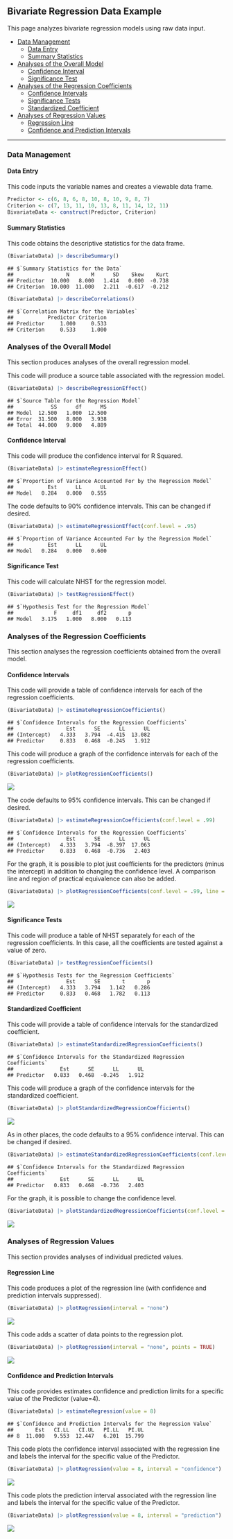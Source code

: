 
## Bivariate Regression Data Example

This page analyzes bivariate regression models using raw data input.

- [Data Management](#data-management)
  - [Data Entry](#data-entry)
  - [Summary Statistics](#summary-statistics)
- [Analyses of the Overall Model](#analyses-of-the-overall-model)
  - [Confidence Interval](#confidence-interval)
  - [Significance Test](#significance-test)
- [Analyses of the Regression
  Coefficients](#analyses-of-the-regression-coefficients)
  - [Confidence Intervals](#confidence-intervals)
  - [Significance Tests](#significance-tests)
  - [Standardized Coefficient](#standardized-coefficient)
- [Analyses of Regression Values](#analyses-of-regression-values)
  - [Regression Line](#regression-line)
  - [Confidence and Prediction
    Intervals](#confidence-and-prediction-intervals)

------------------------------------------------------------------------

### Data Management

#### Data Entry

This code inputs the variable names and creates a viewable data frame.

``` r
Predictor <- c(6, 8, 6, 8, 10, 8, 10, 9, 8, 7)
Criterion <- c(7, 13, 11, 10, 13, 8, 11, 14, 12, 11)
BivariateData <- construct(Predictor, Criterion)
```

#### Summary Statistics

This code obtains the descriptive statistics for the data frame.

``` r
(BivariateData) |> describeSummary()
```

    ## $`Summary Statistics for the Data`
    ##                 N       M      SD    Skew    Kurt
    ## Predictor  10.000   8.000   1.414   0.000  -0.738
    ## Criterion  10.000  11.000   2.211  -0.617  -0.212

``` r
(BivariateData) |> describeCorrelations()
```

    ## $`Correlation Matrix for the Variables`
    ##           Predictor Criterion
    ## Predictor     1.000     0.533
    ## Criterion     0.533     1.000

### Analyses of the Overall Model

This section produces analyses of the overall regression model.

This code will produce a source table associated with the regression
model.

``` r
(BivariateData) |> describeRegressionEffect()
```

    ## $`Source Table for the Regression Model`
    ##            SS      df      MS
    ## Model  12.500   1.000  12.500
    ## Error  31.500   8.000   3.938
    ## Total  44.000   9.000   4.889

#### Confidence Interval

This code will produce the confidence interval for R Squared.

``` r
(BivariateData) |> estimateRegressionEffect()
```

    ## $`Proportion of Variance Accounted For by the Regression Model`
    ##           Est      LL      UL
    ## Model   0.284   0.000   0.555

The code defaults to 90% confidence intervals. This can be changed if
desired.

``` r
(BivariateData) |> estimateRegressionEffect(conf.level = .95)
```

    ## $`Proportion of Variance Accounted For by the Regression Model`
    ##           Est      LL      UL
    ## Model   0.284   0.000   0.600

#### Significance Test

This code will calculate NHST for the regression model.

``` r
(BivariateData) |> testRegressionEffect()
```

    ## $`Hypothesis Test for the Regression Model`
    ##             F     df1     df2       p
    ## Model   3.175   1.000   8.000   0.113

### Analyses of the Regression Coefficients

This section analyses the regression coefficients obtained from the
overall model.

#### Confidence Intervals

This code will provide a table of confidence intervals for each of the
regression coefficients.

``` r
(BivariateData) |> estimateRegressionCoefficients()
```

    ## $`Confidence Intervals for the Regression Coefficients`
    ##                 Est      SE      LL      UL
    ## (Intercept)   4.333   3.794  -4.415  13.082
    ## Predictor     0.833   0.468  -0.245   1.912

This code will produce a graph of the confidence intervals for each of
the regression coefficients.

``` r
(BivariateData) |> plotRegressionCoefficients()
```

![](figures/Bivariate-Data-CoefficientsA-1.png)<!-- -->

The code defaults to 95% confidence intervals. This can be changed if
desired.

``` r
(BivariateData) |> estimateRegressionCoefficients(conf.level = .99)
```

    ## $`Confidence Intervals for the Regression Coefficients`
    ##                 Est      SE      LL      UL
    ## (Intercept)   4.333   3.794  -8.397  17.063
    ## Predictor     0.833   0.468  -0.736   2.403

For the graph, it is possible to plot just coefficients for the
predictors (minus the intercept) in addition to changing the confidence
level. A comparison line and region of practical equivalence can also be
added.

``` r
(BivariateData) |> plotRegressionCoefficients(conf.level = .99, line = 0, rope = c(-.5, .5), intercept = FALSE)
```

![](figures/Bivariate-Data-CoefficientsB-1.png)<!-- -->

#### Significance Tests

This code will produce a table of NHST separately for each of the
regression coefficients. In this case, all the coefficients are tested
against a value of zero.

``` r
(BivariateData) |> testRegressionCoefficients()
```

    ## $`Hypothesis Tests for the Regression Coefficients`
    ##                 Est      SE       t       p
    ## (Intercept)   4.333   3.794   1.142   0.286
    ## Predictor     0.833   0.468   1.782   0.113

#### Standardized Coefficient

This code will provide a table of confidence intervals for the
standardized coefficient.

``` r
(BivariateData) |> estimateStandardizedRegressionCoefficients()
```

    ## $`Confidence Intervals for the Standardized Regression Coefficients`
    ##               Est      SE      LL      UL
    ## Predictor   0.833   0.468  -0.245   1.912

This code will produce a graph of the confidence intervals for the
standardized coefficient.

``` r
(BivariateData) |> plotStandardizedRegressionCoefficients()
```

![](figures/Bivariate-Data-StandardizedA-1.png)<!-- -->

As in other places, the code defaults to a 95% confidence interval. This
can be changed if desired.

``` r
(BivariateData) |> estimateStandardizedRegressionCoefficients(conf.level = .99)
```

    ## $`Confidence Intervals for the Standardized Regression Coefficients`
    ##               Est      SE      LL      UL
    ## Predictor   0.833   0.468  -0.736   2.403

For the graph, it is possible to change the confidence level.

``` r
(BivariateData) |> plotStandardizedRegressionCoefficients(conf.level = .99)
```

![](figures/Bivariate-Data-StandardizedB-1.png)<!-- -->

### Analyses of Regression Values

This section provides analyses of individual predicted values.

#### Regression Line

This code produces a plot of the regression line (with confidence and
prediction intervals suppressed).

``` r
(BivariateData) |> plotRegression(interval = "none")
```

![](figures/Bivariate-Data-LineA-1.png)<!-- -->

This code adds a scatter of data points to the regression plot.

``` r
(BivariateData) |> plotRegression(interval = "none", points = TRUE)
```

![](figures/Bivariate-Data-LineB-1.png)<!-- -->

#### Confidence and Prediction Intervals

This code provides estimates confidence and prediction limits for a
specific value of the Predictor (value=4).

``` r
(BivariateData) |> estimateRegression(value = 8)
```

    ## $`Confidence and Prediction Intervals for the Regression Value`
    ##       Est   CI.LL   CI.UL   PI.LL   PI.UL
    ## 8  11.000   9.553  12.447   6.201  15.799

This code plots the confidence interval associated with the regression
line and labels the interval for the specific value of the Predictor.

``` r
(BivariateData) |> plotRegression(value = 8, interval = "confidence")
```

![](figures/Bivariate-Data-ConfidenceA-1.png)<!-- -->

This code plots the prediction interval associated with the regression
line and labels the interval for the specific value of the Predictor.

``` r
(BivariateData) |> plotRegression(value = 8, interval = "prediction")
```

![](figures/Bivariate-Data-ConfidenceB-1.png)<!-- -->
